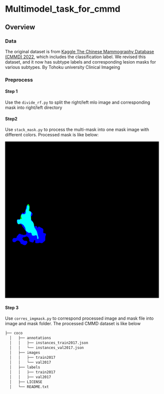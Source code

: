 # Multimodel_task_for_cmmd

## Overview

### Data
The original dataset is from [Kaggle The Chinese Mammography Database (CMMD) 2022](https://www.kaggle.com/datasets/tommyngx/cmmd2022), which includes the classification label. 
We revised this dataset, and it now has subtype labels and corresponding lesion masks for various subtypes. By Tohoku university Clinical Imageing

### Preprocess

#### Step 1

Use the ```divide_rf.py``` to split the right/left mlo image and corresponding mask into right/left directory

#### Step2

Use ```stack_mask.py``` to process the multi-mask into one mask image with different colors.
Processed mask is like below:

![image](https://github.com/liruili1/multimodel_task_for_cmmd/blob/main/sample/mask_sample.png)

#### Step 3

Use ```corres_imgmask.py``` to correspond processed image and mask file into image and mask folder.
The processed CMMD dataset is like below
  ```
  ├── coco
    │   ├── annotations
    │   │   ├── instances_train2017.json
    │   │   └── instances_val2017.json
    │   ├── images
    │   │   ├── train2017
    │   │   └── val2017
    │   ├── labels
    │   │   ├── train2017
    │   │   ├── val2017
    │   ├── LICENSE
    │   └── README.txt

```



